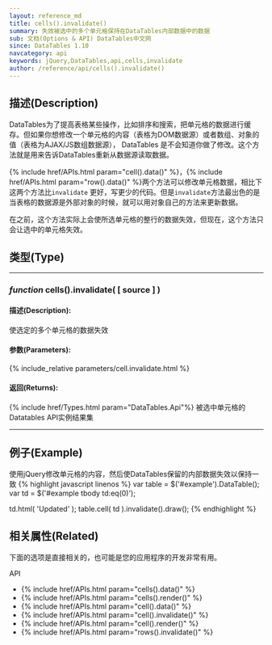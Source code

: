 ```yaml
---
layout: reference_md
title: cells().invalidate()
summary: 失效被选中的多个单元格保持在DataTables内部数据中的数据
sub: 文档(Options & API) DataTables中文网
since: DataTables 1.10
navcategory: api
keywords: jQuery,DataTables,api,cells,invalidate
author: /reference/api/cells().invalidate()
---
```


## 描述(Description)
DataTables为了提高表格某些操作，比如排序和搜索，把单元格的数据进行缓存。但如果你想修改一个单元格的内容（表格为DOM数据源）或者数组、对象的值（表格为AJAX/JS数组数据源），
DataTables 是不会知道你做了修改。这个方法就是用来告诉DataTables重新从数据源读取数据。

{% include href/APIs.html param="cell().data()" %}，{% include href/APIs.html param="row().data()" %}两个方法可以修改单元格数据，相比下这两个方法比`invalidate`
更好，写更少的代码。但是`invalidate`方法最出色的是当表格的数据源是外部对象的时候，就可以用对象自己的方法来更新数据。

在之前，这个方法实际上会使所选单元格的整行的数据失效，但现在，这个方法只会让选中的单元格失效。


## 类型(Type)

---

### _function_ cells().invalidate( [ source ] )

#### 描述(Description):
使选定的多个单元格的数据失效

#### 参数(Parameters):
{% include_relative parameters/cell.invalidate.html %}

#### 返回(Returns):
{% include href/Types.html param="DataTables.Api"%}
被选中单元格的Datatables API实例结果集

---

## 例子(Example)

使用jQuery修改单元格的内容，然后使DataTables保留的内部数据失效以保持一致
{% highlight javascript linenos %}
var table = $('#example').DataTable();
var td = $('#example tbody td:eq(0)');
 
td.html( 'Updated' );
table.cell( td ).invalidate().draw();
{% endhighlight %}



## 相关属性(Related)
下面的选项是直接相关的，也可能是您的应用程序的开发非常有用。

API

- {% include href/APIs.html param="cells().data()" %}
- {% include href/APIs.html param="cells().render()" %}
- {% include href/APIs.html param="cell().data()" %}
- {% include href/APIs.html param="cell().invalidate()" %}
- {% include href/APIs.html param="cell().render()" %}
- {% include href/APIs.html param="rows().invalidate()" %}


